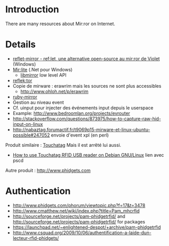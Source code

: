 # Introduction #

There are many resources about Mir:ror on Internet.


# Details #

  * [reflet-mirror - ref:let, une alternative open-source au mir:ror de Violet](http://code.google.com/p/reflet-mirror/) (Windows)
  * [Mir:lite](http://mirlite.heroku.com/) (.Net pour Windows)
    * [libmirror](http://sourceforge.net/projects/libmirror/) low level API
  * [reflek:tor](http://reflektor.sourceforge.net/)
  * Copie de mirware : erawrim mais les sources ne sont plus accessibles
    * http://www.ohloh.net/p/erawrim
  * [ruby-mirror](https://github.com/leh/ruby-mirror)
  * Gestion au niveau event
  * Cf. uinput pour injecter des événements input depuis le userspace
  * Example: http://www.bedroomlan.org/projects/evrouter
  * http://stackoverflow.com/questions/873975/how-to-capture-raw-hid-input-on-linux
  * http://nabaztag.forumactif.fr/t9069p15-mirware-et-linux-ubuntu-possible#247052 envoie d'event xpl (en perl)

Produit similaire : [Touchatag](http://www.touchatag.com/)
Mais il est arrêté lui aussi.
  * [How to use Touchatag RFID USB reader on Debian GNU/Linux](http://www.tuxz.net/blog/archives/2010/02/05/how_to_use_touchatag_rfid_usb_reader_on_debian_gnu/) lien avec pscd

Autre produit : http://www.phidgets.com

# Authentication #
  * http://www.phidgets.com/phorum/viewtopic.php?f=17&t=3478
  * http://www.cmatthew.net/wiki/index.php?title=Pam_mhcrfid
  * http://sourceforge.net/projects/pam-phidgetrfid/  and http://sourceforge.net/projects/pam-phidgetrfid/ for packages
  * https://launchpad.net/~enlightened-despot/+archive/pam-phidgetrfid
  * http://www.csquad.org/2009/10/06/authentification-a-laide-dun-lecteur-rfid-phidgets/